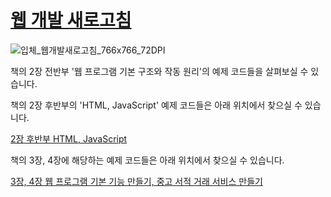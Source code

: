 # [웹 개발 새로고침](https://github.com/sgkim-pub/pyBook)

![입체_웹개발새로고침_766x766_72DPI](https://github.com/sgkim-pub/pyWorld/assets/77865135/8500678b-5ed5-415d-bcc8-ca9e88d35f52)

책의 2장 전반부 '웹 프로그램 기본 구조와 작동 원리'의 예제 코드들을 살펴보실 수 있습니다.

책의 2장 후반부의 'HTML, JavaScript' 예제 코드들은 아래 위치에서 찾으실 수 있습니다.

[2장 후반부 HTML, JavaScript](https://github.com/sgkim-pub/html_js)

책의 3장, 4장에 해당하는 예제 코드들은 아래 위치에서 찾으실 수 있습니다.

[3장, 4장 웹 프로그램 기본 기능 만들기, 중고 서적 거래 서비스 만들기](https://github.com/sgkim-pub/pyBook)
